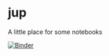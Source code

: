 # jup
A little place for some notebooks

[![Binder](https://mybinder.org/badge_logo.svg)](https://mybinder.org/v2/gh/josebuzzo2/jup/HEAD)
